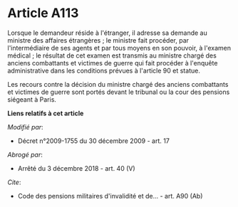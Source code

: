# Article A113

Lorsque le demandeur réside à l'étranger, il adresse sa demande au ministre des affaires étrangères ; le ministre fait
procéder, par l'intermédiaire de ses agents et par tous moyens en son pouvoir, à l'examen médical ; le résultat de cet examen
est transmis au       ministre chargé des anciens combattants et victimes de guerre qui fait procéder à l'enquête
administrative dans les conditions prévues à l'article 90 et statue. 

Les recours contre la décision du       ministre chargé des anciens combattants et victimes de guerre sont portés devant le
tribunal ou la cour des pensions siégeant à Paris.

**Liens relatifs à cet article**

_Modifié par_:

  - Décret n°2009-1755 du 30 décembre 2009 - art. 17

_Abrogé par_:

  - Arrêté du 3 décembre 2018 - art. 40 (V)

_Cite_:

  - Code des pensions militaires d'invalidité et de... - art. A90 (Ab)
